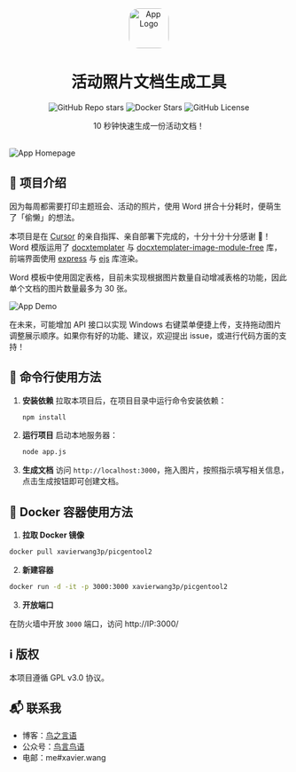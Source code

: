 <div align="center">
  <img src="README_Files/Icon.jpg" style="width: 72px; height: auto; border-radius: 25%;" alt="App Logo">
  <h1>活动照片文档生成工具</h1>
   <img alt="GitHub Repo stars" src="https://img.shields.io/github/stars/XavierWang3P/PicGenTool-v2">
   <img alt="Docker Stars" src="https://img.shields.io/docker/stars/xavierwang3p/picgentool2">
   <img alt="GitHub License" src="https://img.shields.io/github/license/XavierWang3P/PicGenTool-v2">
  <p>10 秒钟快速生成一份活动文档！</p>
</div>
<br />

<img src="README_Files/Homepage.jpg" style="align: center; border-radius: 5%;" alt="App Homepage">

## :star2: 项目介绍

因为每周都需要打印主题班会、活动的照片，使用 Word 拼合十分耗时，便萌生了「偷懒」的想法。

本项目是在 [Cursor](https://www.cursor.com/) 的亲自指挥、亲自部署下完成的，十分十分十分感谢 🙏！Word 模版运用了 [docxtemplater](https://www.npmjs.com/package/docxtemplater) 与 [docxtemplater-image-module-free](https://www.npmjs.com/package/docxtemplater-image-module-free) 库，前端界面使用 [express](https://www.npmjs.com/package/express) 与 [ejs](https://www.npmjs.com/package/ejs) 库渲染。

Word 模板中使用固定表格，目前未实现根据图片数量自动增减表格的功能，因此单个文档的图片数量最多为 30 张。

<img src="README_Files/Demo.gif" style="border-radius: 5%;" alt="App Demo">

在未来，可能增加 API 接口以实现 Windows 右键菜单便捷上传，支持拖动图片调整展示顺序。如果你有好的功能、建议，欢迎提出 issue，或进行代码方面的支持！

## :eyes: 命令行使用方法

1. **安装依赖**
   拉取本项目后，在项目目录中运行命令安装依赖：
   ```bash
   npm install
   ```
2. **运行项目**
   启动本地服务器：
   ```bash
   node app.js
   ```
3. **生成文档**
   访问 `http://localhost:3000`，拖入图片，按照指示填写相关信息，点击生成按钮即可创建文档。

## :eyes: Docker 容器使用方法

1. **拉取 Docker 镜像**

  ```bash
  docker pull xavierwang3p/picgentool2
  ```
2. **新建容器**

  ```bash
  docker run -d -it -p 3000:3000 xavierwang3p/picgentool2
  ```
3. **开放端口**

  在防火墙中开放 `3000` 端口，访问 http://IP:3000/

## :information_source: 版权

本项目遵循 GPL v3.0 协议。

## :mailbox_with_mail: 联系我

- 博客：[鸟之言语](https://xavier.wang/)
- 公众号：[鸟言鸟语](http://weixin.qq.com/r/mp/SyhTV57E11arKdo0b33P)
- 电邮：me#xavier.wang
